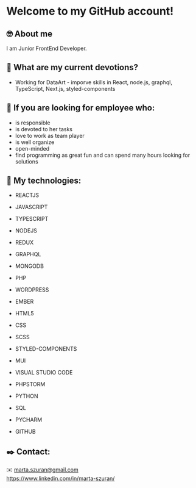 # Welcome to my GitHub account! 

## :nerd_face: About me

I am Junior FrontEnd Developer.

## :blue_heart: What are my current devotions?
* Working for DataArt - imporve skills in React, node.js, graphql, TypeScript, Next.js, styled-components

## :muscle: If you are looking for employee who:
* is responsible
* is devoted to her tasks
* love to work as team player
* is well organize
* open-minded
* find programming as great fun and can spend many hours looking for solutions 

## :hammer: My technologies:

* REACTJS
* JAVASCRIPT
* TYPESCRIPT
* NODEJS
* REDUX
* GRAPHQL
* MONGODB
* PHP
* WORDPRESS

* EMBER
* HTML5
* CSS
* SCSS
* STYLED-COMPONENTS
* MUI
* VISUAL STUDIO CODE
* PHPSTORM
* PYTHON
* SQL
* PYCHARM
* GITHUB

## :black_nib: Contact:
:envelope: marta.szuran@gmail.com      
https://www.linkedin.com/in/marta-szuran/

